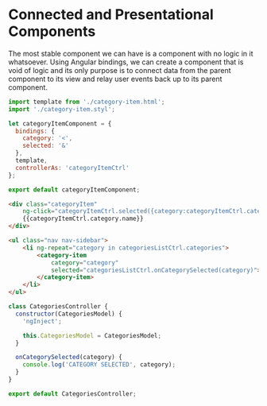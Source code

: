 # Connected and Presentational Components

The most stable component we can have is a component with no logic in it whatsoever. Using Angular bindings, we can create a component that is void of logic and its only purpose is to connect data from the parent component to its view and relay user events back up to its parent component.

```javascript
import template from './category-item.html';
import './category-item.styl';

let categoryItemComponent = {
  bindings: {
    category: '<',
    selected: '&'
  },
  template,
  controllerAs: 'categoryItemCtrl'
};

export default categoryItemComponent;
```

```html
<div class="categoryItem"
	ng-click="categoryItemCtrl.selected({category:categoryItemCtrl.category})">
	{{categoryItemCtrl.category.name}}
</div>
```

```html
<ul class="nav nav-sidebar">
	<li ng-repeat="category in categoriesListCtrl.categories">
		<category-item
			category="category"
			selected="categoriesListCtrl.onCategorySelected(category)">
		</category-item>
	</li>
</ul>
```

```javascript
class CategoriesController {
  constructor(CategoriesModel) {
    'ngInject';

    this.CategoriesModel = CategoriesModel;
  }

  onCategorySelected(category) {
    console.log('CATEGORY SELECTED', category);
  }
}

export default CategoriesController;
```